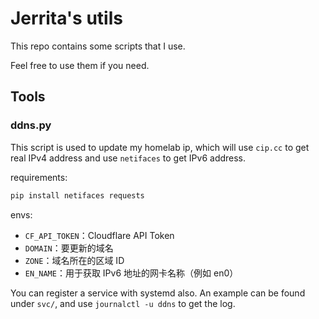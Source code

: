 # Jerrita's utils

This repo contains some scripts that I use.

Feel free to use them if you need.


## Tools

### ddns.py
This script is used to update my homelab ip, which will use `cip.cc` to get real IPv4 address and use `netifaces` to get IPv6 address.

requirements:
```bash
pip install netifaces requests
```

envs:
- `CF_API_TOKEN`：Cloudflare API Token
- `DOMAIN`：要更新的域名
- `ZONE`：域名所在的区域 ID
- `EN_NAME`：用于获取 IPv6 地址的网卡名称（例如 en0）

You can register a service with systemd also. An example can  be found under `svc/`, and use `journalctl -u ddns` to get the log.
